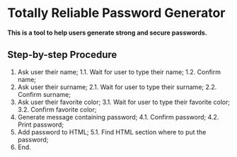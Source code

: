 # Totally Reliable Password Generator

**This is a tool to help users generate strong and secure passwords.**

## Step-by-step Procedure

1. Ask user their name;
    1.1. Wait for user to type their name;
    1.2. Confirm name;
2. Ask user their surname;
    2.1. Wait for user to type their surname;
    2.2. Confirm surname;
3. Ask user their favorite color;
    3.1. Wait for user to type their favorite color;
    3.2. Confirm favorite color;
4. Generate message containing password;
    4.1. Confirm password;
    4.2. Print password;
5. Add password to HTML;
    5.1. Find HTML section where to put the password;
6. End.